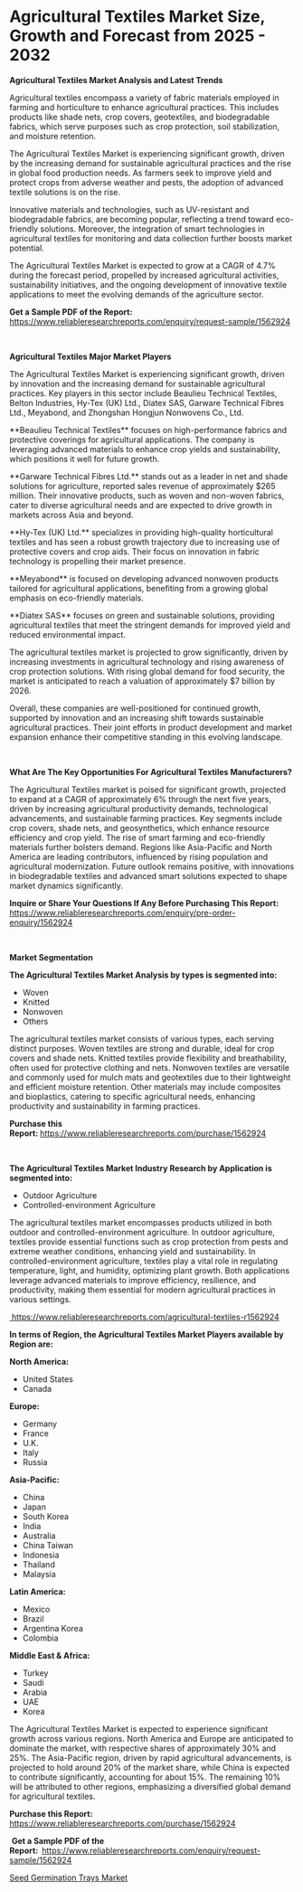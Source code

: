 <p><h1>Agricultural Textiles Market Size, Growth and Forecast from 2025 - 2032</h1></p><p><strong>Agricultural Textiles Market Analysis and Latest Trends</strong></p>
<p><p>Agricultural textiles encompass a variety of fabric materials employed in farming and horticulture to enhance agricultural practices. This includes products like shade nets, crop covers, geotextiles, and biodegradable fabrics, which serve purposes such as crop protection, soil stabilization, and moisture retention. </p><p>The Agricultural Textiles Market is experiencing significant growth, driven by the increasing demand for sustainable agricultural practices and the rise in global food production needs. As farmers seek to improve yield and protect crops from adverse weather and pests, the adoption of advanced textile solutions is on the rise. </p><p>Innovative materials and technologies, such as UV-resistant and biodegradable fabrics, are becoming popular, reflecting a trend toward eco-friendly solutions. Moreover, the integration of smart technologies in agricultural textiles for monitoring and data collection further boosts market potential. </p><p>The Agricultural Textiles Market is expected to grow at a CAGR of 4.7% during the forecast period, propelled by increased agricultural activities, sustainability initiatives, and the ongoing development of innovative textile applications to meet the evolving demands of the agriculture sector.</p></p>
<p><strong>Get a Sample PDF of the Report:&nbsp;</strong> <a href="https://www.reliableresearchreports.com/enquiry/request-sample/1562924?utm_campaign=3364&utm_medium=2&utm_source=Github&utm_content=ia&utm_term=30032025&utm_id=agricultural-textiles">https://www.reliableresearchreports.com/enquiry/request-sample/1562924</a></p>
<p>&nbsp;</p>
<p><strong>Agricultural Textiles Major Market Players</strong></p>
<p><p>The Agricultural Textiles Market is experiencing significant growth, driven by innovation and the increasing demand for sustainable agricultural practices. Key players in this sector include Beaulieu Technical Textiles, Belton Industries, Hy-Tex (UK) Ltd., Diatex SAS, Garware Technical Fibres Ltd., Meyabond, and Zhongshan Hongjun Nonwovens Co., Ltd.</p><p>**Beaulieu Technical Textiles** focuses on high-performance fabrics and protective coverings for agricultural applications. The company is leveraging advanced materials to enhance crop yields and sustainability, which positions it well for future growth.</p><p>**Garware Technical Fibres Ltd.** stands out as a leader in net and shade solutions for agriculture, reported sales revenue of approximately $265 million. Their innovative products, such as woven and non-woven fabrics, cater to diverse agricultural needs and are expected to drive growth in markets across Asia and beyond.</p><p>**Hy-Tex (UK) Ltd.** specializes in providing high-quality horticultural textiles and has seen a robust growth trajectory due to increasing use of protective covers and crop aids. Their focus on innovation in fabric technology is propelling their market presence.</p><p>**Meyabond** is focused on developing advanced nonwoven products tailored for agricultural applications, benefiting from a growing global emphasis on eco-friendly materials.</p><p>**Diatex SAS** focuses on green and sustainable solutions, providing agricultural textiles that meet the stringent demands for improved yield and reduced environmental impact.</p><p>The agricultural textiles market is projected to grow significantly, driven by increasing investments in agricultural technology and rising awareness of crop protection solutions. With rising global demand for food security, the market is anticipated to reach a valuation of approximately $7 billion by 2026.</p><p>Overall, these companies are well-positioned for continued growth, supported by innovation and an increasing shift towards sustainable agricultural practices. Their joint efforts in product development and market expansion enhance their competitive standing in this evolving landscape.</p></p>
<p>&nbsp;</p>
<p><strong>What Are The Key Opportunities For Agricultural Textiles Manufacturers?</strong></p>
<p><p>The Agricultural Textiles market is poised for significant growth, projected to expand at a CAGR of approximately 6% through the next five years, driven by increasing agricultural productivity demands, technological advancements, and sustainable farming practices. Key segments include crop covers, shade nets, and geosynthetics, which enhance resource efficiency and crop yield. The rise of smart farming and eco-friendly materials further bolsters demand. Regions like Asia-Pacific and North America are leading contributors, influenced by rising population and agricultural modernization. Future outlook remains positive, with innovations in biodegradable textiles and advanced smart solutions expected to shape market dynamics significantly.</p></p>
<p><strong>Inquire or Share Your Questions If Any Before Purchasing This Report:</strong> <a href="https://www.reliableresearchreports.com/enquiry/pre-order-enquiry/1562924?utm_campaign=3364&utm_medium=2&utm_source=Github&utm_content=ia&utm_term=30032025&utm_id=agricultural-textiles">https://www.reliableresearchreports.com/enquiry/pre-order-enquiry/1562924</a></p>
<p>&nbsp;</p>
<p><strong>Market Segmentation</strong></p>
<p><strong>The Agricultural Textiles Market Analysis by types is segmented into:</strong></p>
<p><ul><li>Woven</li><li>Knitted</li><li>Nonwoven</li><li>Others</li></ul></p>
<p><p>The agricultural textiles market consists of various types, each serving distinct purposes. Woven textiles are strong and durable, ideal for crop covers and shade nets. Knitted textiles provide flexibility and breathability, often used for protective clothing and nets. Nonwoven textiles are versatile and commonly used for mulch mats and geotextiles due to their lightweight and efficient moisture retention. Other materials may include composites and bioplastics, catering to specific agricultural needs, enhancing productivity and sustainability in farming practices.</p></p>
<p><strong>Purchase this Report:&nbsp;</strong><a href="https://www.reliableresearchreports.com/purchase/1562924?utm_campaign=3364&utm_medium=2&utm_source=Github&utm_content=ia&utm_term=30032025&utm_id=agricultural-textiles">https://www.reliableresearchreports.com/purchase/1562924</a></p>
<p>&nbsp;</p>
<p><strong>The Agricultural Textiles Market Industry Research by Application is segmented into:</strong></p>
<p><ul><li>Outdoor Agriculture</li><li>Controlled-environment Agriculture</li></ul></p>
<p><p>The agricultural textiles market encompasses products utilized in both outdoor and controlled-environment agriculture. In outdoor agriculture, textiles provide essential functions such as crop protection from pests and extreme weather conditions, enhancing yield and sustainability. In controlled-environment agriculture, textiles play a vital role in regulating temperature, light, and humidity, optimizing plant growth. Both applications leverage advanced materials to improve efficiency, resilience, and productivity, making them essential for modern agricultural practices in various settings.</p></p>
<p><a href="https://www.reliableresearchreports.com/agricultural-textiles-r1562924?utm_campaign=3364&utm_medium=2&utm_source=Github&utm_content=ia&utm_term=30032025&utm_id=agricultural-textiles">&nbsp;https://www.reliableresearchreports.com/agricultural-textiles-r1562924</a></p>
<p><strong>In terms of Region, the Agricultural Textiles Market Players available by Region are:</strong></p>
<p>
    <p> <strong> North America: </strong>
        <ul>
            <li>United States</li>
            <li>Canada</li>
        </ul>
        </p> 
    <p> <strong> Europe: </strong>
        <ul>
            <li>Germany</li>
            <li>France</li>
            <li>U.K.</li>
            <li>Italy</li>
            <li>Russia</li>
        </ul>
        </p> 
    <p> <strong> Asia-Pacific: </strong>
        <ul>
            <li>China</li>
            <li>Japan</li>
            <li>South Korea</li>
            <li>India</li>
            <li>Australia</li>
            <li>China Taiwan</li>
            <li>Indonesia</li>
            <li>Thailand</li>
            <li>Malaysia</li>
        </ul>
        </p> 
    <p> <strong> Latin America: </strong>
        <ul>
            <li>Mexico</li>
            <li>Brazil</li>
            <li>Argentina Korea</li>
            <li>Colombia</li>
        </ul>
        </p> 
    <p> <strong> Middle East & Africa: </strong>
        <ul>
            <li>Turkey</li>
            <li>Saudi</li>
            <li>Arabia</li>
            <li>UAE</li>
            <li>Korea</li>
        </ul>
    </p>
    </p>
<p><p>The Agricultural Textiles Market is expected to experience significant growth across various regions. North America and Europe are anticipated to dominate the market, with respective shares of approximately 30% and 25%. The Asia-Pacific region, driven by rapid agricultural advancements, is projected to hold around 20% of the market share, while China is expected to contribute significantly, accounting for about 15%. The remaining 10% will be attributed to other regions, emphasizing a diversified global demand for agricultural textiles.</p></p>
<p><strong>Purchase this Report: </strong><a href="https://www.reliableresearchreports.com/purchase/1562924?utm_campaign=3364&utm_medium=2&utm_source=Github&utm_content=ia&utm_term=30032025&utm_id=agricultural-textiles">https://www.reliableresearchreports.com/purchase/1562924</a></p>
<p>&nbsp;<strong>Get a Sample PDF of the Report:&nbsp;&nbsp;</strong><a href="https://www.reliableresearchreports.com/enquiry/request-sample/1562924?utm_campaign=3364&utm_medium=2&utm_source=Github&utm_content=ia&utm_term=30032025&utm_id=agricultural-textiles">https://www.reliableresearchreports.com/enquiry/request-sample/1562924</a></p>
<p><strong></strong></p>
<p><p><a href="https://github.com/cachuhashieb/Market-Research-Report-List-1/blob/main/seed-germination-trays-market.md?utm_campaign=3364&utm_medium=2&utm_source=Github&utm_content=ia&utm_term=30032025&utm_id=agricultural-textiles">Seed Germination Trays Market</a></p></p>
